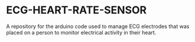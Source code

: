 # ECG-HEART-RATE-SENSOR
A repository for the arduino code used to manage ECG electrodes that was placed on a person to monitor electrical activity in their heart.
